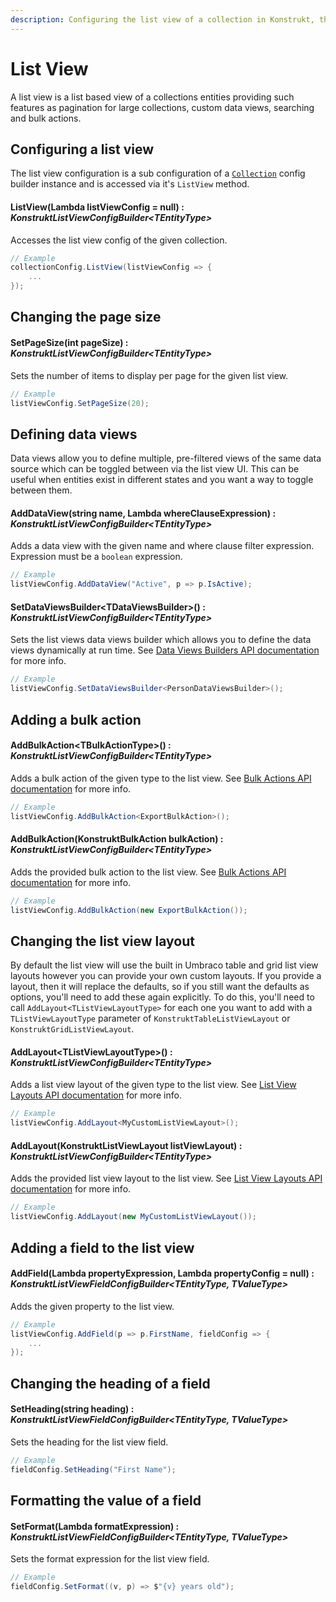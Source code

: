 ```yaml
---
description: Configuring the list view of a collection in Konstrukt, the fluent administration panel builder for Umbraco.
---
```


# List View

A list view is a list based view of a collections entities providing such features as pagination for large collections, custom data views, searching and bulk actions.

## Configuring a list view

The list view configuration is a sub configuration of a [`Collection`](collections.md) config builder instance and is accessed via it's `ListView` method.

#### ListView(Lambda listViewConfig = null) : *KonstruktListViewConfigBuilder&lt;TEntityType&gt;*

Accesses the list view config of the given collection.

````csharp
// Example
collectionConfig.ListView(listViewConfig => {
    ...
});
````

## Changing the page size

#### SetPageSize(int pageSize) : *KonstruktListViewConfigBuilder&lt;TEntityType&gt;*

Sets the number of items to display per page for the given list view.

````csharp
// Example
listViewConfig.SetPageSize(20);
````

## Defining data views

Data views allow you to define multiple, pre-filtered views of the same data source which can be toggled between via the list view UI. This can be useful when entities exist in different states and you want a way to toggle between them.

#### AddDataView(string name, Lambda whereClauseExpression) : *KonstruktListViewConfigBuilder&lt;TEntityType&gt;*

Adds a data view with the given name and where clause filter expression. Expression must be a `boolean` expression.

````csharp
// Example
listViewConfig.AddDataView("Active", p => p.IsActive);
````

#### SetDataViewsBuilder&lt;TDataViewsBuilder&gt;() : *KonstruktListViewConfigBuilder&lt;TEntityType&gt;*

Sets the list views data views builder which allows you to define the data views dynamically at run time. See [Data Views Builders API documentation](data-views-builders.md) for more info.

````csharp
// Example
listViewConfig.SetDataViewsBuilder<PersonDataViewsBuilder>();
````

## Adding a bulk action

#### AddBulkAction&lt;TBulkActionType&gt;() : *KonstruktListViewConfigBuilder&lt;TEntityType&gt;*

Adds a bulk action of the given type to the list view. See [Bulk Actions API documentation](bulk-actions/) for more info.

````csharp
// Example
listViewConfig.AddBulkAction<ExportBulkAction>();
````

#### AddBulkAction(KonstruktBulkAction bulkAction) : *KonstruktListViewConfigBuilder&lt;TEntityType&gt;*

Adds the provided bulk action to the list view. See [Bulk Actions API documentation](bulk-actions.md) for more info.

````csharp
// Example
listViewConfig.AddBulkAction(new ExportBulkAction());
````

## Changing the list view layout

By default the list view will use the built in Umbraco table and grid list view layouts however you can provide your own custom layouts. If you provide a layout, then it will replace the defaults, so if you still want the defaults as options, you'll need to add these again explicitly. To do this, you'll need to call `AddLayout<TListViewLayoutType>` for each one you want to add with a `TListViewLayoutType` parameter of `KonstruktTableListViewLayout` or `KonstruktGridListViewLayout`.

#### AddLayout&lt;TListViewLayoutType&gt;() : *KonstruktListViewConfigBuilder&lt;TEntityType&gt;*

Adds a list view layout of the given type to the list view. See [List View Layouts API documentation](list-view-layouts.md) for more info.

````csharp
// Example
listViewConfig.AddLayout<MyCustomListViewLayout>();
````

#### AddLayout(KonstruktListViewLayout listViewLayout) : *KonstruktListViewConfigBuilder&lt;TEntityType&gt;*

Adds the provided list view layout to the list view. See [List View Layouts API documentation](list-view-layouts.md) for more info.

````csharp
// Example
listViewConfig.AddLayout(new MyCustomListViewLayout());
````

## Adding a field to the list view

#### AddField(Lambda propertyExpression, Lambda propertyConfig = null) : *KonstruktListViewFieldConfigBuilder&lt;TEntityType, TValueType&gt;*

Adds the given property to the list view.

````csharp
// Example
listViewConfig.AddField(p => p.FirstName, fieldConfig => {
    ...
});
````

## Changing the heading of a field

#### SetHeading(string heading) : *KonstruktListViewFieldConfigBuilder&lt;TEntityType, TValueType&gt;*

Sets the heading for the list view field.

````csharp
// Example
fieldConfig.SetHeading("First Name");
````

## Formatting the value of a field

#### SetFormat(Lambda formatExpression) : *KonstruktListViewFieldConfigBuilder&lt;TEntityType, TValueType&gt;*

Sets the format expression for the list view field.

````csharp
// Example
fieldConfig.SetFormat((v, p) => $"{v} years old");
````
